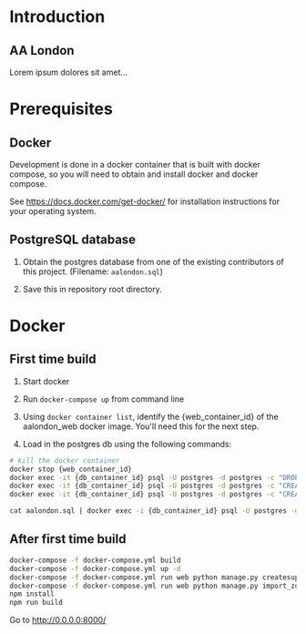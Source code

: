 # Introduction

## AA London

Lorem ipsum dolores sit amet...

# Prerequisites

## Docker

Development is done in a docker container that is built with docker compose, so
you will need to obtain and install docker and docker compose.

See <https://docs.docker.com/get-docker/> for installation instructions for
your operating system.

## PostgreSQL database

1. Obtain the postgres database from one of the existing contributors of this
   project. (Filename: `aalondon.sql`)

2. Save this in repository root directory.

# Docker  

## First time build

1. Start docker

2. Run `docker-compose up` from command line

3. Using `docker container list`, identify the {web_container_id} of the
   aalondon_web docker image. You'll need this for the next step.

3. Load in the postgres db using the following commands:

```bash
# kill the docker container
docker stop {web_container_id}
docker exec -it {db_container_id} psql -U postgres -d postgres -c "DROP DATABASE aalondon;"
docker exec -it {db_container_id} psql -U postgres -d postgres -c "CREATE DATABASE aalondon;"
docker exec -it {db_container_id} psql -U postgres -d postgres -c "CREATE ROLE aalondon;"

cat aalondon.sql | docker exec -i {db_container_id} psql -U postgres -d aalondon
```

## After first time build

```bash
docker-compose -f docker-compose.yml build
docker-compose -f docker-compose.yml up -d
docker-compose -f docker-compose.yml run web python manage.py createsuperuser
docker-compose -f docker-compose.yml run web python manage.py import_zoom_csv
npm install
npm run build
```

Go to http://0.0.0.0:8000/


